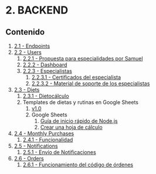 # 2. BACKEND

## Contenido

1. [2.1 - Endpoints](./2.1-endpoints/)
2. [2.2 - Users](./2.2-users/)
   1. [2.2.1 - Propuesta para especialidades por Samuel](./2.2-users/2.2.1-proposal-for-specialties.md)
   2. [2.2.2 - Dashboard](./2.2-users/2.2.2-dashboard.md)
   3. [2.2.3 - Especialistas](./2.2-users/2.2.3-specialists/)
      1. [2.2.3.1 - Certificados del especialista](./2.2-users/2.2.3-specialists/2.2.3.1-certificates.md)
      2. [2.2.3.2 - Material de soporte de los especialistas](./2.2-users/2.2.3-specialists/2.2.3.2-support-material.md)
3. [2.3 - Diets](./2.3-diets/)
   1. [2.3.1 - Dietocálculo](./2.3-diets/2.3.1-diet-calculation.md)
   2. Templates de dietas y rutinas en Google Sheets
      1. [v1.0](https://drive.google.com/drive/folders/1k8ewAPPuL3iLdtA_D-K657mLd6s_fZ8F?hl=es)
      2. Google Sheets
         1. [Guía de inicio rápido de Node.js](https://developers.google.com/sheets/api/quickstart/nodejs?hl=es_419)
         2. [Crear una hoja de cálculo](https://developers.google.com/sheets/api/guides/create?hl=es_419)
4. [2.4 - Monthly Purchases](./2.4-monthly-purchases/)
   1. [2.4.1 - Funcionalidad](./2.4-monthly-purchases/2.4.1-monthly-purchase-logic.md)
5. [2.5 - Notifications](./2.5-notifications/)
   1. [2.5.1 - Envío de Notificaciones](./2.5-notifications/2.5.1-send-notifications.md)
6. [2.6 - Orders](./2.6-orders/)
   1. [2.6.1 - Funcionamiento del código de órdenes](./2.6-orders/2.6.1-orders-patterns.md)
